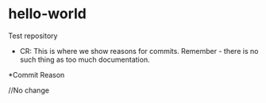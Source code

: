 # hello-world
Test repository
* CR: This is where we show reasons for commits.  Remember - there is no such thing as too much documentation.

*Commit Reason

//No change
